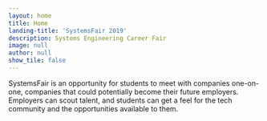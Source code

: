 ```yaml
---
layout: home
title: Home
landing-title: 'SystemsFair 2019'
description: Systems Engineering Career Fair
image: null
author: null
show_tile: false
---
```

SystemsFair is an opportunity for students to meet with companies one-on-one, companies that could potentially become their future employers. Employers can scout talent, and students can get a feel for the tech community and the opportunities available to them.
